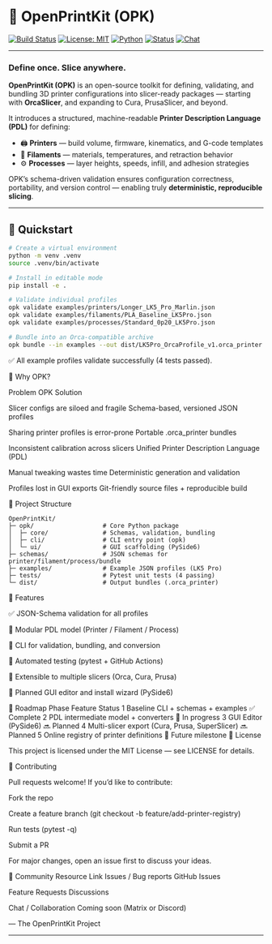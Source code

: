 # 🧩 OpenPrintKit (OPK)

[![Build Status](https://github.com/YOUR_USERNAME/OpenPrintKit/actions/workflows/ci.yml/badge.svg)](https://github.com/YOUR_USERNAME/OpenPrintKit/actions)
[![License: MIT](https://img.shields.io/badge/License-MIT-blue.svg)](LICENSE)
[![Python](https://img.shields.io/badge/python-3.11%20|%203.12%20|%203.13-blue.svg)](https://www.python.org/)
[![Status](https://img.shields.io/badge/status-active-success.svg)]()
[![Chat](https://img.shields.io/badge/community-chat-brightgreen.svg)]()

---

### Define once. Slice anywhere.
**OpenPrintKit (OPK)** is an open-source toolkit for defining, validating, and bundling 3D printer configurations into slicer-ready packages — starting with **OrcaSlicer**, and expanding to Cura, PrusaSlicer, and beyond.

It introduces a structured, machine-readable **Printer Description Language (PDL)** for defining:
- 🖨️ **Printers** — build volume, firmware, kinematics, and G-code templates
- 🧵 **Filaments** — materials, temperatures, and retraction behavior
- ⚙️ **Processes** — layer heights, speeds, infill, and adhesion strategies

OPK’s schema-driven validation ensures configuration correctness, portability, and version control — enabling truly **deterministic, reproducible slicing**.

---

## 🚀 Quickstart

```bash
# Create a virtual environment
python -m venv .venv
source .venv/bin/activate

# Install in editable mode
pip install -e .

# Validate individual profiles
opk validate examples/printers/Longer_LK5_Pro_Marlin.json
opk validate examples/filaments/PLA_Baseline_LK5Pro.json
opk validate examples/processes/Standard_0p20_LK5Pro.json

# Bundle into an Orca-compatible archive
opk bundle --in examples --out dist/LK5Pro_OrcaProfile_v1.orca_printer
```

✅ All example profiles validate successfully (4 tests passed).

🧠 Why OPK?

Problem	OPK Solution

Slicer configs are siloed and fragile	Schema-based, versioned JSON profiles

Sharing printer profiles is error-prone	Portable .orca_printer bundles

Inconsistent calibration across slicers	Unified Printer Description Language (PDL)

Manual tweaking wastes time	Deterministic generation and validation

Profiles lost in GUI exports	Git-friendly source files + reproducible build

🧰 Project Structure
```
OpenPrintKit/
├─ opk/                   # Core Python package
│  ├─ core/               # Schemas, validation, bundling
│  ├─ cli/                # CLI entry point (opk)
│  └─ ui/                 # GUI scaffolding (PySide6)
├─ schemas/               # JSON schemas for printer/filament/process/bundle
├─ examples/              # Example JSON profiles (LK5 Pro)
├─ tests/                 # Pytest unit tests (4 passing)
└─ dist/                  # Output bundles (.orca_printer)
```

🧩 Features

✅ JSON-Schema validation for all profiles

🧵 Modular PDL model (Printer / Filament / Process)

🧰 CLI for validation, bundling, and conversion

🧪 Automated testing (pytest + GitHub Actions)

🧠 Extensible to multiple slicers (Orca, Cura, Prusa)

🔧 Planned GUI editor and install wizard (PySide6)

🧱 Roadmap
Phase	Feature	Status
1	Baseline CLI + schemas + examples	✅ Complete
2	PDL intermediate model + converters	🚧 In progress
3	GUI Editor (PySide6)	🔜 Planned
4	Multi-slicer export (Cura, Prusa, SuperSlicer)	🔜 Planned
5	Online registry of printer definitions	🧩 Future milestone
🧾 License

This project is licensed under the MIT License — see LICENSE
 for details.

🤝 Contributing

Pull requests welcome!
If you’d like to contribute:

Fork the repo

Create a feature branch (git checkout -b feature/add-printer-registry)

Run tests (pytest -q)

Submit a PR

For major changes, open an issue first to discuss your ideas.

💬 Community
Resource	Link
Issues / Bug reports	GitHub Issues

Feature Requests	Discussions

Chat / Collaboration	Coming soon (Matrix or Discord)

— The OpenPrintKit Project


---
